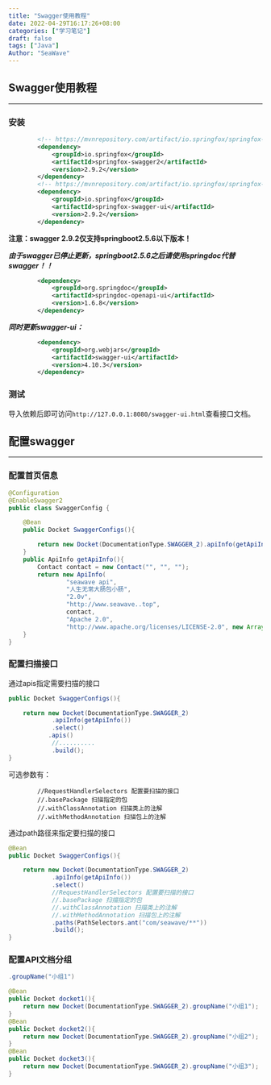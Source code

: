 ```yaml
---
title: "Swagger使用教程"
date: 2022-04-29T16:17:26+08:00
categories: ["学习笔记"]
draft: false
tags: ["Java"]
Author: "SeaWave"
---
```


## Swagger使用教程

----

### 安装

```xml
        <!-- https://mvnrepository.com/artifact/io.springfox/springfox-swagger2 -->
        <dependency>
            <groupId>io.springfox</groupId>
            <artifactId>springfox-swagger2</artifactId>
            <version>2.9.2</version>
        </dependency>
        <!-- https://mvnrepository.com/artifact/io.springfox/springfox-swagger-ui -->
        <dependency>
            <groupId>io.springfox</groupId>
            <artifactId>springfox-swagger-ui</artifactId>
            <version>2.9.2</version>
        </dependency>
```

**注意：swagger 2.9.2仅支持springboot2.5.6以下版本！**

***由于swagger已停止更新，springboot2.5.6之后请使用springdoc代替swagger！！***

```xml
        <dependency>
            <groupId>org.springdoc</groupId>
            <artifactId>springdoc-openapi-ui</artifactId>
            <version>1.6.8</version>
        </dependency>
```

***同时更新swagger-ui：***

```xml
        <dependency>
            <groupId>org.webjars</groupId>
            <artifactId>swagger-ui</artifactId>
            <version>4.10.3</version>
        </dependency>
```



###  测试

导入依赖后即可访问```http://127.0.0.1:8080/swagger-ui.html```查看接口文档。

## 配置swagger

----------

### 配置首页信息

```java
@Configuration
@EnableSwagger2
public class SwaggerConfig {

    @Bean
    public Docket SwaggerConfigs(){

        return new Docket(DocumentationType.SWAGGER_2).apiInfo(getApiInfo());
    }
    public ApiInfo getApiInfo(){
        Contact contact = new Contact("", "", "");
        return new ApiInfo(
                "seawave api",
                "人生无常大肠包小肠",
                "2.0v",
                "http://www.seawave..top",
                contact,
                "Apache 2.0",
                "http://www.apache.org/licenses/LICENSE-2.0", new ArrayList());
    }
}
```

### 配置扫描接口

通过apis指定需要扫描的接口

```java
public Docket SwaggerConfigs(){

    return new Docket(DocumentationType.SWAGGER_2)
            .apiInfo(getApiInfo())
            .select()
		   .apis()
        	//..........
            .build();
}
```

可选参数有：

            //RequestHandlerSelectors 配置要扫描的接口
            //.basePackage 扫描指定的包
            //.withClassAnnotation 扫描类上的注解
            //.withMethodAnnotation 扫描包上的注解

通过path路径来指定要扫描的接口

```java
@Bean
public Docket SwaggerConfigs(){

    return new Docket(DocumentationType.SWAGGER_2)
            .apiInfo(getApiInfo())
            .select()
            //RequestHandlerSelectors 配置要扫描的接口
            //.basePackage 扫描指定的包
            //.withClassAnnotation 扫描类上的注解
            //.withMethodAnnotation 扫描包上的注解
            .paths(PathSelectors.ant("com/seawave/**"))
            .build();
}
```

### 配置API文档分组

```java
.groupName("小组1")
```

```java
@Bean
public Docket docket1(){
    return new Docket(DocumentationType.SWAGGER_2).groupName("小组1");
}
@Bean
public Docket docket2(){
    return new Docket(DocumentationType.SWAGGER_2).groupName("小组2");
} 
@Bean
public Docket docket3(){
    return new Docket(DocumentationType.SWAGGER_2).groupName("小组3");
}
```